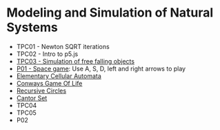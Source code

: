 # Modeling and Simulation of Natural Systems
* TPC01 - Newton SQRT iterations
* TPC02 - Intro to p5.js
* [TPC03 - Simulation of free falling objects](https://andrewfonseca.github.io/MSSN/TPC03/)
* [P01 - Space game](https://andrewfonseca.github.io/MSSN/P01/): Use A, S, D, left and right arrows to play
* [Elementary Cellular Automata](https://andrewfonseca.github.io/MSSN/Elementary_CA/)
* [Conways Game Of Life](https://andrewfonseca.github.io/MSSN/Conways_Game_of_life/)
* [Recursive Circles](https://andrewfonseca.github.io/MSSN/Recursive_circles/)
* [Cantor Set](https://andrewfonseca.github.io/MSSN/Cantor_set/) 
* TPC04
* TPC05
* P02
